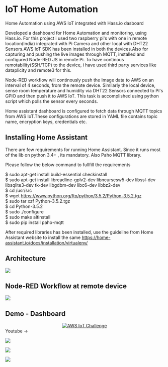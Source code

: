 # IoT Home Automation
Home Automation using AWS IoT integrated with Hass.io dasboard

Developed a dashboard for Home Automation and monitoring, using Hass.io. For this project i used two raspberry pi's with one in remote location(India) integrated with Pi Camera and other local
with DHT22 Sensors.AWS IoT SDK has been installed in both the devices.Also for capturing and pushing the live images through MQTT, installed and configured Node-RED JS in remote Pi.
To have continous remotability(SSH/TCP) to the device, i have used third party services like dataplicity and remote3 for this.

Node-RED workflow will continously push the Image data to AWS on an interval of 4 seconds, from the remote device. Similarly the local device, sense room temperature and humidity via DHT22 Sensors connected to Pi's GPIO and then push it to AWS IoT. This task is accomplished using python script which polls the sensor every seconds.

Home assistant dashboard is configured to fetch data through MQTT topics from AWS IoT.These configurations are stored in YAML file contains topic name, encryption keys, credentials etc.

## Installing Home Assistant
There are few requirements for running Home Assistant. Since it runs most of the lib on python 3.4+ , its mandatory. Also Paho MQTT library.

Please follow the below command to fullfill the requirements

$ sudo apt-get install build-essential checkinstall <br>
$ sudo apt-get install libreadline-gplv2-dev libncursesw5-dev libssl-dev libsqlite3-dev tk-dev libgdbm-dev libc6-dev libbz2-dev<br>
$ cd /usr/src <br>
$ wget https://www.python.org/ftp/python/3.5.2/Python-3.5.2.tgz <br>
$ sudo tar xzf Python-3.5.2.tgz <br>
$ cd Python-3.5.2 <br>
$ sudo ./configure <br>
$ sudo make altinstall <br>
$ sudo pip install paho-mqtt <br>

After required libraries has been installed, use the guideline from Home Assistant website to install the same
https://home-assistant.io/docs/installation/virtualenv/

## Architecture
![](https://raw.githubusercontent.com/mysticrenji/IoTHomeAutomation/master/Images/AWS%20Challenge.jpg)

## Node-RED Workflow at remote device
![](https://raw.githubusercontent.com/mysticrenji/IoTHomeAutomation/master/Images/Node-RED.png)

## Demo - Dashboard

<div align="center">
  <a href="https://www.youtube.com/watch?v=Gy4r200BfIE"><img src="https://img.youtube.com/vi/Gy4r200BfIE/0.jpg" alt="AWS IoT Challenge"></a>
</div>
Youtube -> 

![](https://raw.githubusercontent.com/mysticrenji/IoTHomeAutomation/master/Images/AWS%20Challenge%20-%20Demo.jpg.png)

![](https://raw.githubusercontent.com/mysticrenji/IoTHomeAutomation/master/Images/Demo2.png)

![](https://raw.githubusercontent.com/mysticrenji/IoTHomeAutomation/master/Images/Demo3.png)

